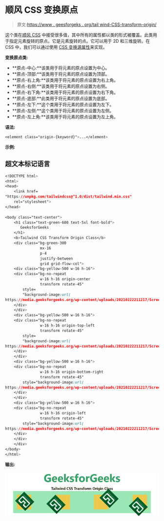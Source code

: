 # 顺风 CSS 变换原点

> 原文:[https://www . geesforgeks . org/tail wind-CSS-transform-origin/](https://www.geeksforgeeks.org/tailwind-css-transform-origin/)

这个类在[顺风 CSS](https://www.geeksforgeeks.org/css-tailwind-introduction/) 中接受很多值，其中所有的属性都以类的形式被覆盖。此类用于指定元素旋转的原点。它是元素旋转的点。它可以用于 2D 和三维旋转。在 CSS 中，我们可以通过使用 [CSS 变换源属性](https://www.geeksforgeeks.org/css-transform-origin-property/)来实现。

**变换原点类:**

*   **原点-中心:**该类用于将元素的原点设置为中心。
*   **原点-顶部:**该类用于将元素的原点设置为顶部。
*   **原点-右上角:**该类用于将元素的原点设置为右上角。
*   **原点-右侧:**该类用于将元素的原点设置为右侧。
*   **原点-右下角:**该类用于将元素的原点设置为右下角。
*   **原点-底部:**此类用于将元素的原点设置为底部。
*   **原点-左下:**这个类用于将元素的原点设置为左下。
*   **原点-左侧:**这个类用于将元素的原点设置为左侧。
*   **原点-左上角:**该类用于将元素的原点设置为左上角。

**语法:**

```css
<element class="origin-{keyword}">...</element>
```

**示例:**

## 超文本标记语言

```css
<!DOCTYPE html> 
<html> 
<head> 
    <link href= 
"https://unpkg.com/tailwindcss@^1.0/dist/tailwind.min.css"
    rel="stylesheet"> 
</head> 

<body class="text-center"> 
    <h1 class="text-green-600 text-5xl font-bold"> 
       GeeksforGeeks 
    </h1> 
    <b>Tailwind CSS Transform Origin Class</b> 
    <div class="bg-green-300 
                mx-16
                p-4
                justify-between 
                grid grid-flow-col"> 
    <div class="bg-yellow-500 w-16 h-16">
    <div class="bg-no-repeat
                w-16 h-16 origin-center
                transform rotate-45" 
        style= 
        "background-image:url( 
https://media.geeksforgeeks.org/wp-content/uploads/20210222211217/Screenshot20210222211207.png)"> 
    </div> 
    </div>
    <div class="bg-yellow-500 w-16 h-16">
    <div class="bg-no-repeat 
                w-16 h-16 origin-top-left
                transform rotate-45" 
        style= 
        "background-image:url( 
https://media.geeksforgeeks.org/wp-content/uploads/20210222211217/Screenshot20210222211207.png)"> 
    </div>
    </div>
    <div class="bg-yellow-500 w-16 h-16">
    <div class="bg-no-repeat 
                w-16 h-16 origin-bottom-right 
                transform rotate-45" 
        style="background-image:url( 
https://media.geeksforgeeks.org/wp-content/uploads/20210222211217/Screenshot20210222211207.png)"> 
    </div> 
    </div>
    <div class="bg-yellow-500 w-16 h-16">
    <div class="bg-no-repeat 
                w-16 h-16 origin-left
                transform rotate-45" 
        style="background-image:url( 
https://media.geeksforgeeks.org/wp-content/uploads/20210222211217/Screenshot20210222211207.png)"> 
    </div>
    </div>
    </div> 
</body> 
</html> 
```

**输出:**

![](img/d2060208c720ce199ff5f385d44b0d01.png)